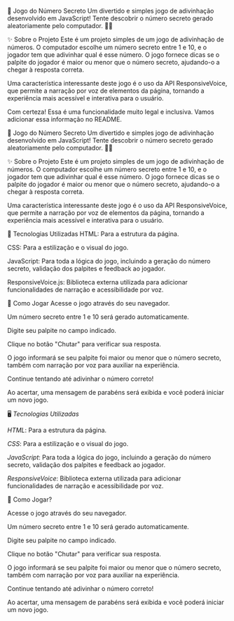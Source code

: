 🎯 Jogo do Número Secreto
Um divertido e simples jogo de adivinhação desenvolvido em JavaScript! Tente descobrir o número secreto gerado aleatoriamente pelo computador. 🕵️‍♂️

✨ Sobre o Projeto
Este é um projeto simples de um jogo de adivinhação de números. O computador escolhe um número secreto entre 1 e 10, e o jogador tem que adivinhar qual é esse número. O jogo fornece dicas se o palpite do jogador é maior ou menor que o número secreto, ajudando-o a chegar à resposta correta.

Uma característica interessante deste jogo é o uso da API ResponsiveVoice, que permite a narração por voz de elementos da página, tornando a experiência mais acessível e interativa para o usuário.

Com certeza! Essa é uma funcionalidade muito legal e inclusiva. Vamos adicionar essa informação no README.

🎯 Jogo do Número Secreto
Um divertido e simples jogo de adivinhação desenvolvido em JavaScript! Tente descobrir o número secreto gerado aleatoriamente pelo computador. 🕵️‍♂️

✨ Sobre o Projeto
Este é um projeto simples de um jogo de adivinhação de números. O computador escolhe um número secreto entre 1 e 10, e o jogador tem que adivinhar qual é esse número. O jogo fornece dicas se o palpite do jogador é maior ou menor que o número secreto, ajudando-o a chegar à resposta correta.

Uma característica interessante deste jogo é o uso da API ResponsiveVoice, que permite a narração por voz de elementos da página, tornando a experiência mais acessível e interativa para o usuário.

🚀 Tecnologias Utilizadas
HTML: Para a estrutura da página.

CSS: Para a estilização e o visual do jogo.

JavaScript: Para toda a lógica do jogo, incluindo a geração do número secreto, validação dos palpites e feedback ao jogador.

ResponsiveVoice.js: Biblioteca externa utilizada para adicionar funcionalidades de narração e acessibilidade por voz.

🎲 Como Jogar
Acesse o jogo através do seu navegador.

Um número secreto entre 1 e 10 será gerado automaticamente.

Digite seu palpite no campo indicado.

Clique no botão "Chutar" para verificar sua resposta.

O jogo informará se seu palpite foi maior ou menor que o número secreto, também com narração por voz para auxiliar na experiência.

Continue tentando até adivinhar o número correto!

Ao acertar, uma mensagem de parabéns será exibida e você poderá iniciar um novo jogo.

🖥️ *Tecnologias Utilizadas*

*HTML*: Para a estrutura da página.

*CSS*: Para a estilização e o visual do jogo.

*JavaScript*: Para toda a lógica do jogo, incluindo a geração do número secreto, validação dos palpites e feedback ao jogador.

*ResponsiveVoice*: Biblioteca externa utilizada para adicionar funcionalidades de narração e acessibilidade por voz.

🎲 Como Jogar?

Acesse o jogo através do seu navegador.

Um número secreto entre 1 e 10 será gerado automaticamente.

Digite seu palpite no campo indicado.

Clique no botão "Chutar" para verificar sua resposta.

O jogo informará se seu palpite foi maior ou menor que o número secreto, também com narração por voz para auxiliar na experiência.

Continue tentando até adivinhar o número correto!

Ao acertar, uma mensagem de parabéns será exibida e você poderá iniciar um novo jogo.

